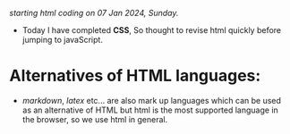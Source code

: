 *starting html coding on 07 Jan 2024, Sunday.*
-   Today I have completed **CSS**, So thought to revise html quickly before jumping to javaScript.

# Alternatives of HTML languages:
- *markdown*, *latex* etc... are also mark up languages which can be used as an alternative of HTML but html is the most supported language in the browser, so we use html in general.